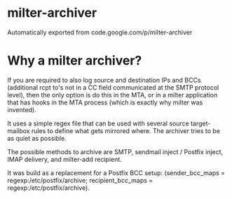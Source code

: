 # milter-archiver
Automatically exported from code.google.com/p/milter-archiver

# Why a milter archiver?

If you are required to also log source and destination IPs and BCCs (additional rcpt to's not in a CC field communicated at the SMTP protocol level), then the only option is do this in the MTA, or in a milter application that has hooks in the MTA process (which is exactly why milter was invented).

It uses a simple regex file that can be used with several source target-mailbox rules to define what gets mirrored where. The archiver tries to be as quiet as possible.

The possible methods to archive are SMTP, sendmail inject / Postfix inject, IMAP delivery, and milter-add recipient.

It was build as a replacement for a Postfix BCC setup: (sender_bcc_maps = regexp:/etc/postfix/archive; recipient_bcc_maps = regexp:/etc/postfix/archive).
